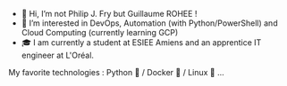 - 👋 Hi, I’m not Philip J. Fry but Guillaume ROHEE ! 
- 👀 I’m interested in DevOps, Automation (with Python/PowerShell) and Cloud Computing (currently learning GCP)
- 🎓 I am currently a student at ESIEE Amiens and an apprentice IT engineer at L'Oréal.

My favorite technologies : Python 🐍 / Docker 🐳 / Linux 🐧 ...

<!---
Guigui0812/Guigui0812 is a ✨ special ✨ repository because its `README.md` (this file) appears on your GitHub profile.
You can click the Preview link to take a look at your changes.
--->
